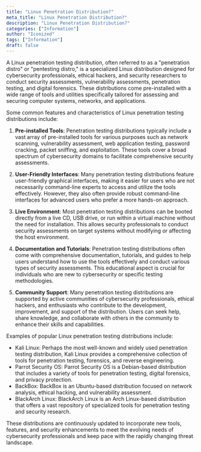 ```yaml
---
title: "Linux Penetration Distribution?"
meta_title: "Linux Penetration Distribution?"
description: "Linux Penetration Distribution?"
categories: ["Information"]
author: "Iconized"
tags: ["Information"]
draft: false
---
```

A Linux penetration testing distribution, often referred to as a "penetration distro" or "pentesting distro," is a specialized Linux distribution designed for cybersecurity professionals, ethical hackers, and security researchers to conduct security assessments, vulnerability assessments, penetration testing, and digital forensics. These distributions come pre-installed with a wide range of tools and utilities specifically tailored for assessing and securing computer systems, networks, and applications.

Some common features and characteristics of Linux penetration testing distributions include:

1. **Pre-installed Tools**: Penetration testing distributions typically include a vast array of pre-installed tools for various purposes such as network scanning, vulnerability assessment, web application testing, password cracking, packet sniffing, and exploitation. These tools cover a broad spectrum of cybersecurity domains to facilitate comprehensive security assessments.

2. **User-Friendly Interfaces**: Many penetration testing distributions feature user-friendly graphical interfaces, making it easier for users who are not necessarily command-line experts to access and utilize the tools effectively. However, they also often provide robust command-line interfaces for advanced users who prefer a more hands-on approach.

3. **Live Environment**: Most penetration testing distributions can be booted directly from a live CD, USB drive, or run within a virtual machine without the need for installation. This allows security professionals to conduct security assessments on target systems without modifying or affecting the host environment.

4. **Documentation and Tutorials**: Penetration testing distributions often come with comprehensive documentation, tutorials, and guides to help users understand how to use the tools effectively and conduct various types of security assessments. This educational aspect is crucial for individuals who are new to cybersecurity or specific testing methodologies.

5. **Community Support**: Many penetration testing distributions are supported by active communities of cybersecurity professionals, ethical hackers, and enthusiasts who contribute to the development, improvement, and support of the distribution. Users can seek help, share knowledge, and collaborate with others in the community to enhance their skills and capabilities.

Examples of popular Linux penetration testing distributions include:

- Kali Linux: Perhaps the most well-known and widely used penetration testing distribution, Kali Linux provides a comprehensive collection of tools for penetration testing, forensics, and reverse engineering.
- Parrot Security OS: Parrot Security OS is a Debian-based distribution that includes a variety of tools for penetration testing, digital forensics, and privacy protection.
- BackBox: BackBox is an Ubuntu-based distribution focused on network analysis, ethical hacking, and vulnerability assessment.
- BlackArch Linux: BlackArch Linux is an Arch Linux-based distribution that offers a vast repository of specialized tools for penetration testing and security research.

These distributions are continuously updated to incorporate new tools, features, and security enhancements to meet the evolving needs of cybersecurity professionals and keep pace with the rapidly changing threat landscape.
